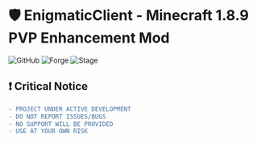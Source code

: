 # 🛡️ EnigmaticClient - Minecraft 1.8.9 PVP Enhancement Mod

![GitHub](https://img.shields.io/badge/Minecraft-1.8.9-brightgreen)
![Forge](https://img.shields.io/badge/Forge-11.15.1.2318-orange)
![Stage](https://img.shields.io/badge/Stage-Experimental-red)


## ❗ Critical Notice
```diff
- PROJECT UNDER ACTIVE DEVELOPMENT
- DO NOT REPORT ISSUES/BUGS
- NO SUPPORT WILL BE PROVIDED
- USE AT YOUR OWN RISK